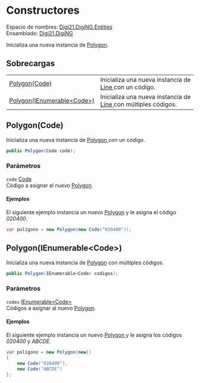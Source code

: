 # Constructores

Espacio de nombres: [Digi21.DigiNG.Entities](../../)  
Ensamblado: [Digi21.DigiNG](../../../)

Inicializa una nueva instancia de [Polygon](./).

## Sobrecargas

|  |  |
| :--- | :--- |
| [Polygon\(Code\)](constructores.md#polygon-code) | Inicializa una nueva instancia de [Line](../line/)[ ](../complex/)con un código. |
| [Polygon\(IEnumerable&lt;Code&gt;\)](constructores.md#polygon-ienumerable-less-than-code-greater-than) | Inicializa una nueva instancia de [Line](../line/)[ ](../complex/)con múltiples códigos. |

## Polygon\(Code\)

Inicializa una nueva instancia de [Polygon](./)[ ](../complex/)con un código.

```csharp
public Polygon(Code code);
```

### Parámetros

`code` [Code](../code/)  
Código a asignar al nuevo [Polygon](./).

#### Ejemplos

El siguiente ejemplo instancia un nuevo [Polygon](./) y le asigna el código _020400_.

```csharp
var polígono = new Polygon(new Code("020400"));
```

## Polygon\(IEnumerable&lt;Code&gt;\)

Inicializa una nueva instancia de [Polygon](./) con múltiples códigos.

```csharp
public Polygon(IEnumerable<Code> codigos);
```

### Parámetros

`codes` [IEnumerable&lt;Code&gt;](https://docs.microsoft.com/en-us/dotnet/api/system.collections.generic.ienumerable-1?view=net-5.0)  
Códigos a asignar al nuevo [Polygon](./).

#### Ejemplos

El siguiente ejemplo instancia un nuevo [Polygon](./)[ ](../complex/)y le asigna los códigos _020400_ y _ABCDE_.

```csharp
var polígono = new Polygon(new[]
{
    new Code("020400"),
    new Code("ABCDE")
};
```

## 

